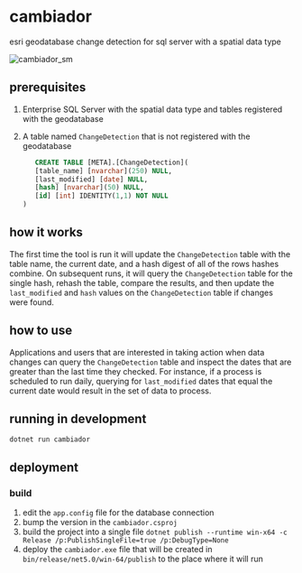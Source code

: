 # cambiador

esri geodatabase change detection for sql server with a spatial data type

![cambiador_sm](https://user-images.githubusercontent.com/325813/90076030-fd024180-dcbb-11ea-84b3-f18c825a3231.png)

## prerequisites

1. Enterprise SQL Server with the spatial data type and tables registered with the geodatabase
1. A table named `ChangeDetection` that is not registered with the geodatabase

   ```sql
      CREATE TABLE [META].[ChangeDetection](
      [table_name] [nvarchar](250) NULL,
      [last_modified] [date] NULL,
      [hash] [nvarchar](50) NULL,
      [id] [int] IDENTITY(1,1) NOT NULL
   )
   ```

## how it works

The first time the tool is run it will update the `ChangeDetection` table with the table name, the current date, and a hash digest of all of the rows hashes combine. On subsequent runs, it will query the `ChangeDetection` table for the single hash, rehash the table, compare the results, and then update the `last_modified` and `hash` values on the `ChangeDetection` table if changes were found.

## how to use

Applications and users that are interested in taking action when data changes can query the `ChangeDetection` table and inspect the dates that are greater than the last time they checked. For instance, if a process is scheduled to run daily, querying for `last_modified` dates that equal the current date would result in the set of data to process.

## running in development

`dotnet run cambiador`

## deployment

### build

1. edit the `app.config` file for the database connection
1. bump the version in the `cambiador.csproj`
1. build the project into a single file
   `dotnet publish --runtime win-x64 -c Release /p:PublishSingleFile=true /p:DebugType=None`
1. deploy the `cambiador.exe` file that will be created in `bin/release/net5.0/win-64/publish` to the place where it will run
